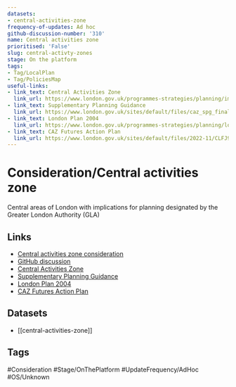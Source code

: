 ```yaml
---
datasets:
- central-activities-zone
frequency-of-updates: Ad hoc
github-discussion-number: '310'
name: Central activities zone
prioritised: 'False'
slug: central-activty-zones
stage: On the platform
tags:
- Tag/LocalPlan
- Tag/PoliciesMap
useful-links:
- link_text: Central Activities Zone
  link_url: https://www.london.gov.uk/programmes-strategies/planning/implementing-london-plan/london-plan-guidance-and-spgs/central-activities-zone#:~:text=of%20the%20CAZ.-,What%20is%20the%20Central%20Activities%20Zone%3F,its%20shopping%2C%20culture%20and%20heritage.
- link_text: Supplementary Planning Guidance
  link_url: https://www.london.gov.uk/sites/default/files/caz_spg_final_v4.pdf
- link_text: London Plan 2004
  link_url: https://www.london.gov.uk/programmes-strategies/planning/london-plan/past-versions-and-alterations-london-plan/london-plan-2004
- link_text: CAZ Futures Action Plan
  link_url: https://www.london.gov.uk/sites/default/files/2022-11/CLFJ9889-Future-actions-221122-WEB_optimised.pdf
---
```


# Consideration/Central activities zone

Central areas of London with implications for planning designated by the Greater London Authority (GLA)

## Links

* [Central activities zone consideration](https://design.planning.data.gov.uk/planning-consideration/central-activty-zones)
* [GitHub discussion](https://github.com/digital-land/data-standards-backlog/discussions/310)
* [Central Activities Zone](https://www.london.gov.uk/programmes-strategies/planning/implementing-london-plan/london-plan-guidance-and-spgs/central-activities-zone#:~:text=of%20the%20CAZ.-,What%20is%20the%20Central%20Activities%20Zone%3F,its%20shopping%2C%20culture%20and%20heritage.)
* [Supplementary Planning Guidance](https://www.london.gov.uk/sites/default/files/caz_spg_final_v4.pdf)
* [London Plan 2004](https://www.london.gov.uk/programmes-strategies/planning/london-plan/past-versions-and-alterations-london-plan/london-plan-2004)
* [CAZ Futures Action Plan](https://www.london.gov.uk/sites/default/files/2022-11/CLFJ9889-Future-actions-221122-WEB_optimised.pdf)

## Datasets

* [[central-activities-zone]]

## Tags

#Consideration #Stage/OnThePlatform #UpdateFrequency/AdHoc #OS/Unknown